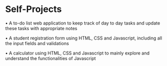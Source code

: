 # Self-Projects

• A to-do list web application to keep track of day to day tasks and update these tasks with appropriate notes

• A student registration form using HTML, CSS and Javascript, including all the input fields and validations

• A calculator using HTML, CSS and Javascript to mainly explore and understand the functionalities of Javascript
